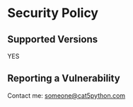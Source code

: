 # Security Policy

## Supported Versions

YES

## Reporting a Vulnerability

Contact me: someone@cat5python.com

